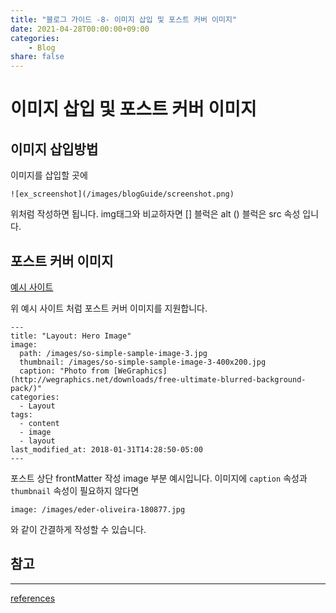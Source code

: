 ```yaml
---
title: "블로그 가이드 -8- 이미지 삽입 및 포스트 커버 이미지"
date: 2021-04-28T00:00:00+09:00
categories: 
    - Blog
share: false
---
```


# 이미지 삽입 및 포스트 커버 이미지

## 이미지 삽입방법

이미지를 삽입할 곳에
```
![ex_screenshot](/images/blogGuide/screenshot.png)
```
위처럼 작성하면 됩니다.
img태그와 비교하자면 [] 블럭은 alt () 블럭은 src 속성 입니다.

## 포스트 커버 이미지

[예시 사이트](https://mmistakes.github.io/so-simple-theme/layout/layout-hero-image/)

위 예시 사이트 처럼 포스트 커버 이미지를 지원합니다.

```
---
title: "Layout: Hero Image"
image: 
  path: /images/so-simple-sample-image-3.jpg
  thumbnail: /images/so-simple-sample-image-3-400x200.jpg
  caption: "Photo from [WeGraphics](http://wegraphics.net/downloads/free-ultimate-blurred-background-pack/)"
categories:
  - Layout
tags:
  - content
  - image
  - layout
last_modified_at: 2018-01-31T14:28:50-05:00
---

```

포스트 상단 frontMatter 작성 image 부분 예시입니다.
이미지에 `caption` 속성과 `thumbnail` 속성이 필요하지 않다면 

```
image: /images/eder-oliveira-180877.jpg
```

와 같이 간결하게 작성할 수 있습니다.

## 참고 
---
[references](https://mmistakes.github.io/so-simple-theme/layout/layout-hero-image/)

